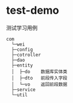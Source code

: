 # test-demo
测试学习用例

```text
com
  └─wei
  ├─config
  ├─cotroller
  ├─dao
  ├─entity
  │  ├─do    数据库实体类
  │  ├─dto   前段传入字段
  │  └─vo    返回前段数据
  ├─service
  └─util
```
